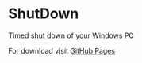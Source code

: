 # ShutDown
Timed shut down of your Windows PC

For download visit [GitHub Pages](stanac.github.io/shutdown/) 
